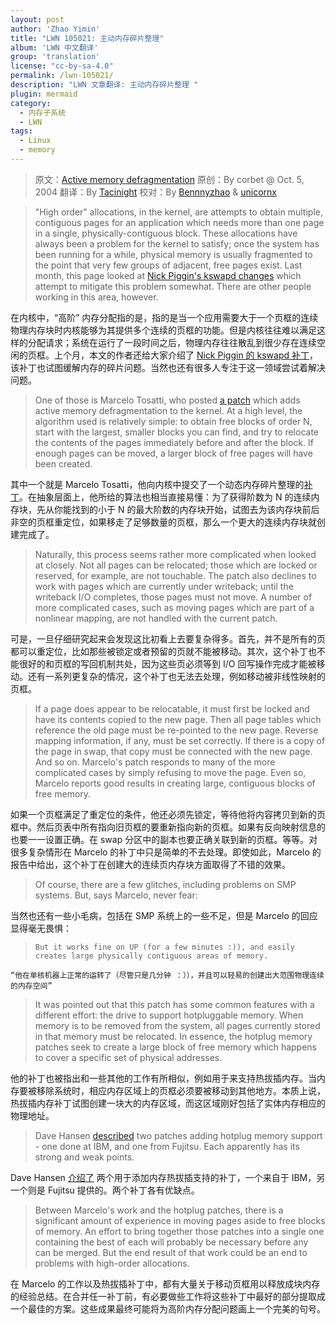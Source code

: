 ```yaml
---
layout: post
author: 'Zhao Yimin'
title: "LWN 105021: 主动内存碎片整理"
album: 'LWN 中文翻译'
group: 'translation'
license: "cc-by-sa-4.0"
permalink: /lwn-105021/
description: "LWN 文章翻译: 主动内存碎片整理 "
plugin: mermaid
category:
  - 内存子系统
  - LWN
tags:
  - Linux
  - memory
---
```


> 原文：[Active memory defragmentation](https://lwn.net/Articles/105021/)
> 原创：By corbet @ Oct. 5, 2004
> 翻译：By [Tacinight](https://github.com/tacinight)
> 校对：By [Bennnyzhao](https://github.com/Bennnyzhao) & [unicornx](https://github.com/unicornx)

> "High order" allocations, in the kernel, are attempts to obtain multiple, contiguous pages for an application which needs more than one page in a single, physically-contiguous block. These allocations have always been a problem for the kernel to satisfy; once the system has been running for a while, physical memory is usually fragmented to the point that very few groups of adjacent, free pages exist. Last month, this page looked at [Nick Piggin's kswapd changes](https://lwn.net/Articles/101230/) which attempt to mitigate this problem somewhat. There are other people working in this area, however.

在内核中，“高阶” 内存分配指的是，指的是当一个应用需要大于一个页框的连续物理内存块时内核能够为其提供多个连续的页框的功能。但是内核往往难以满足这样的分配请求；系统在运行了一段时间之后，物理内存往往散乱到很少存在连续空闲的页框。上个月，本文的作者还给大家介绍了 [Nick Piggin 的 kswapd 补丁][2]，该补丁也试图缓解内存的碎片问题。当然也还有很多人专注于这一领域尝试着解决问题。

> One of those is Marcelo Tosatti, who posted [a patch](https://lwn.net/Articles/104843/) which adds active memory defragmentation to the kernel. At a high level, the algorithm used is relatively simple: to obtain free blocks of order N, start with the largest, smaller blocks you can find, and try to relocate the contents of the pages immediately before and after the block. If enough pages can be moved, a larger block of free pages will have been created.

其中一个就是 Marcelo Tosatti，他向内核中提交了一个动态内存碎片整理的[补丁][3]。在抽象层面上，他所给的算法也相当直接易懂：为了获得阶数为 N 的连续内存块，先从你能找到的小于 N 的最大阶数的内存块开始，试图去为该内存块前后非空的页框重定位，如果移走了足够数量的页框，那么一个更大的连续内存块就创建完成了。

> Naturally, this process seems rather more complicated when looked at closely. Not all pages can be relocated; those which are locked or reserved, for example, are not touchable. The patch also declines to work with pages which are currently under writeback; until the writeback I/O completes, those pages must not move. A number of more complicated cases, such as moving pages which are part of a nonlinear mapping, are not handled with the current patch.

可是，一旦仔细研究起来会发现这比初看上去要复杂得多。首先，并不是所有的页都可以重定位，比如那些被锁定或者预留的页就不能被移动。其次，这个补丁也不能很好的和页框的写回机制共处，因为这些页必须等到 I/O 回写操作完成才能被移动。还有一系列更复杂的情况，这个补丁也无法去处理，例如移动被非线性映射的页框。

> If a page does appear to be relocatable, it must first be locked and have its contents copied to the new page. Then all page tables which reference the old page must be re-pointed to the new page. Reverse mapping information, if any, must be set correctly. If there is a copy of the page in swap, that copy must be connected with the new page. And so on. Marcelo's patch responds to many of the more complicated cases by simply refusing to move the page. Even so, Marcelo reports good results in creating large, contiguous blocks of free memory.

如果一个页框满足了重定位的条件，他还必须先锁定，等待他将内容拷贝到新的页框中。然后页表中所有指向旧页框的要重新指向新的页框。如果有反向映射信息的也要一一设置正确。在 swap 分区中的副本也要正确关联到新的页框。等等。对很多复杂情形在 Marcelo 的补丁中只是简单的不去处理。即使如此，Marcelo 的报告中给出，这个补丁在创建大的连续页内存块方面取得了不错的效果。

> Of course, there are a few glitches, including problems on SMP systems. But, says Marcelo, never fear:

当然也还有一些小毛病，包括在 SMP 系统上的一些不足，但是 Marcelo 的回应显得毫无畏惧：

>     But it works fine on UP (for a few minutes :)), and easily creates large physically contiguous areas of memory.

    “他在单核机器上正常的运转了（尽管只是几分钟 ：）），并且可以轻易的创建出大范围物理连续的内存空间”

> It was pointed out that this patch has some common features with a different effort: the drive to support hotpluggable memory. When memory is to be removed from the system, all pages currently stored in that memory must be relocated. In essence, the hotplug memory patches seek to create a large block of free memory which happens to cover a specific set of physical addresses.

他的补丁也被指出和一些其他的工作有所相似，例如用于来支持热拔插内存。当内存要被移除系统时，相应内存区域上的页框必须要被移动到其他地方。本质上说，热拔插内存补丁试图创建一块大的内存区域，而这区域刚好包括了实体内存相应的物理地址。

> Dave Hansen [described](https://lwn.net/Articles/105023/) two patches adding hotplug memory support - one done at IBM, and one from Fujitsu. Each apparently has its strong and weak points.

Dave Hansen [介绍了][4] 两个用于添加内存热拔插支持的补丁，一个来自于 IBM，另一个则是 Fujitsu 提供的。两个补丁各有优缺点。

> Between Marcelo's work and the hotplug patches, there is a significant amount of experience in moving pages aside to free blocks of memory. An effort to bring together those patches into a single one containing the best of each will probably be necessary before any can be merged. But the end result of that work could be an end to problems with high-order allocations.

在 Marcelo 的工作以及热拔插补丁中，都有大量关于移动页框用以释放成块内存的经验总结。在合并任一补丁前，有必要做些工作将这些补丁中最好的部分提取成一个最佳的方案。这些成果最终可能将为高阶内存分配问题画上一个完美的句号。

[1]: http://tinylab.org
[2]: /lwn-101230
[3]: https://lwn.net/Articles/104843/
[4]: https://lwn.net/Articles/105023/
